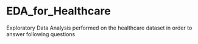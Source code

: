 # EDA_for_Healthcare
Exploratory Data Analysis performed on the healthcare dataset in order to answer following questions

